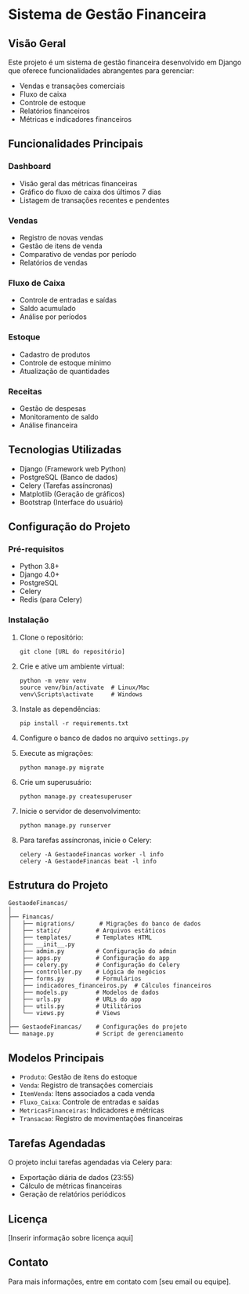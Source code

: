 # Sistema de Gestão Financeira

## Visão Geral

Este projeto é um sistema de gestão financeira desenvolvido em Django que oferece funcionalidades abrangentes para gerenciar:

- Vendas e transações comerciais
- Fluxo de caixa
- Controle de estoque
- Relatórios financeiros
- Métricas e indicadores financeiros

## Funcionalidades Principais

### Dashboard
- Visão geral das métricas financeiras
- Gráfico do fluxo de caixa dos últimos 7 dias
- Listagem de transações recentes e pendentes

### Vendas
- Registro de novas vendas
- Gestão de itens de venda
- Comparativo de vendas por período
- Relatórios de vendas

### Fluxo de Caixa
- Controle de entradas e saídas
- Saldo acumulado
- Análise por períodos

### Estoque
- Cadastro de produtos
- Controle de estoque mínimo
- Atualização de quantidades

### Receitas
- Gestão de despesas
- Monitoramento de saldo
- Análise financeira

## Tecnologias Utilizadas

- Django (Framework web Python)
- PostgreSQL (Banco de dados)
- Celery (Tarefas assíncronas)
- Matplotlib (Geração de gráficos)
- Bootstrap (Interface do usuário)

## Configuração do Projeto

### Pré-requisitos

- Python 3.8+
- Django 4.0+
- PostgreSQL
- Celery
- Redis (para Celery)

### Instalação

1. Clone o repositório:
   ```
   git clone [URL do repositório]
   ```

2. Crie e ative um ambiente virtual:
   ```
   python -m venv venv
   source venv/bin/activate  # Linux/Mac
   venv\Scripts\activate     # Windows
   ```

3. Instale as dependências:
   ```
   pip install -r requirements.txt
   ```

4. Configure o banco de dados no arquivo `settings.py`

5. Execute as migrações:
   ```
   python manage.py migrate
   ```

6. Crie um superusuário:
   ```
   python manage.py createsuperuser
   ```

7. Inicie o servidor de desenvolvimento:
   ```
   python manage.py runserver
   ```

8. Para tarefas assíncronas, inicie o Celery:
   ```
   celery -A GestaodeFinancas worker -l info
   celery -A GestaodeFinancas beat -l info
   ```

## Estrutura do Projeto

```
GestaodeFinancas/
│
├── Financas/
│   ├── migrations/       # Migrações do banco de dados
│   ├── static/          # Arquivos estáticos
│   ├── templates/       # Templates HTML
│   ├── __init__.py
│   ├── admin.py         # Configuração do admin
│   ├── apps.py          # Configuração do app
│   ├── celery.py        # Configuração do Celery
│   ├── controller.py    # Lógica de negócios
│   ├── forms.py         # Formulários
│   ├── indicadores_financeiros.py  # Cálculos financeiros
│   ├── models.py        # Modelos de dados
│   ├── urls.py          # URLs do app
│   ├── utils.py         # Utilitários
│   └── views.py         # Views
│
├── GestaodeFinancas/    # Configurações do projeto
└── manage.py            # Script de gerenciamento
```

## Modelos Principais

- `Produto`: Gestão de itens do estoque
- `Venda`: Registro de transações comerciais
- `ItemVenda`: Itens associados a cada venda
- `Fluxo_Caixa`: Controle de entradas e saídas
- `MetricasFinanceiras`: Indicadores e métricas
- `Transacao`: Registro de movimentações financeiras

## Tarefas Agendadas

O projeto inclui tarefas agendadas via Celery para:

- Exportação diária de dados (23:55)
- Cálculo de métricas financeiras
- Geração de relatórios periódicos

## Licença

[Inserir informação sobre licença aqui]

## Contato

Para mais informações, entre em contato com [seu email ou equipe].